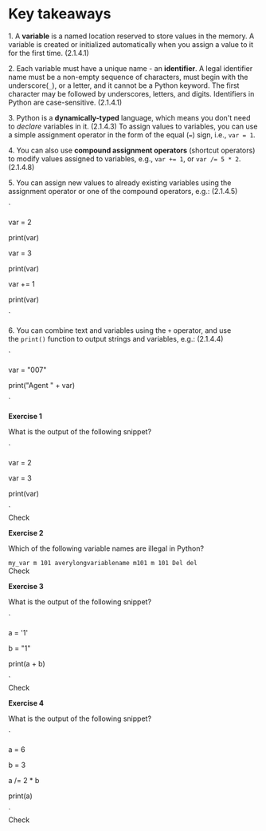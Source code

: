 Key takeaways
=============

1\. A **variable** is a named location reserved to store values in the memory. A variable is created or initialized automatically when you assign a value to it for the first time. (2.1.4.1)

2\. Each variable must have a unique name - an **identifier**. A legal identifier name must be a non-empty sequence of characters, must begin with the underscore(`_`), or a letter, and it cannot be a Python keyword. The first character may be followed by underscores, letters, and digits. Identifiers in Python are case-sensitive. (2.1.4.1)

3\. Python is a **dynamically-typed** language, which means you don't need to *declare* variables in it. (2.1.4.3) To assign values to variables, you can use a simple assignment operator in the form of the equal (`=`) sign, i.e., `var = 1`.

4\. You can also use **compound assignment operators** (shortcut operators) to modify values assigned to variables, e.g., `var += 1`, or `var /= 5 * 2`. (2.1.4.8)

5\. You can assign new values to already existing variables using the assignment operator or one of the compound operators, e.g.: (2.1.4.5)

`

var = 2

print(var)

var = 3

print(var)

var += 1

print(var)

`

6\. You can combine text and variables using the `+` operator, and use the `print()` function to output strings and variables, e.g.: (2.1.4.4)

`

var = "007"

print("Agent " + var)

`

**Exercise 1**

What is the output of the following snippet?

`

var = 2

var = 3

print(var)

`\
Check

**Exercise 2**

Which of the following variable names are illegal in Python?

`my_var m 101 averylongvariablename m101 m 101 Del del`\
Check

**Exercise 3**

What is the output of the following snippet?

`

a = '1'

b = "1"

print(a + b)

`\
Check

**Exercise 4**

What is the output of the following snippet?

`

a = 6

b = 3

a /= 2 * b

print(a)

`\
Check